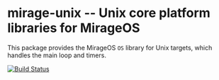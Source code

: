 # mirage-unix -- Unix core platform libraries for MirageOS

This package provides the MirageOS `OS` library for
Unix targets, which handles the main loop and timers.

[![Build Status](https://travis-ci.org/mirage/mirage-unix.svg)](https://travis-ci.org/mirage/mirage-unix)
